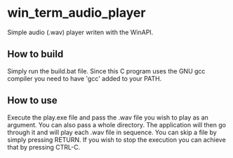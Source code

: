# win_term_audio_player

Simple audio (.wav) player writen with the WinAPI.

## How to build
Simply run the build.bat file. Since this C program uses the GNU gcc compiler you need to have 'gcc' added to your PATH.

## How to use
Execute the play.exe file and pass the .wav file you wish to play as an argument. You can also pass a whole directory. The application
will then go through it and will play each .wav file in sequence. You can skip a file by simply pressing RETURN. If you wish to stop the execution
you can achieve that by pressing CTRL-C.
